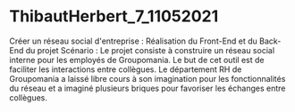 # ThibautHerbert_7_11052021
Créer un réseau social d'entreprise :
Réalisation du Front-End et du Back-End du projet
Scénario :
Le projet consiste à construire un réseau social interne pour les employés de Groupomania. Le but de cet outil est de faciliter les interactions entre collègues. Le département RH de Groupomania a laissé libre cours à son imagination pour les fonctionnalités du réseau et a imaginé plusieurs briques pour favoriser les échanges entre collègues.